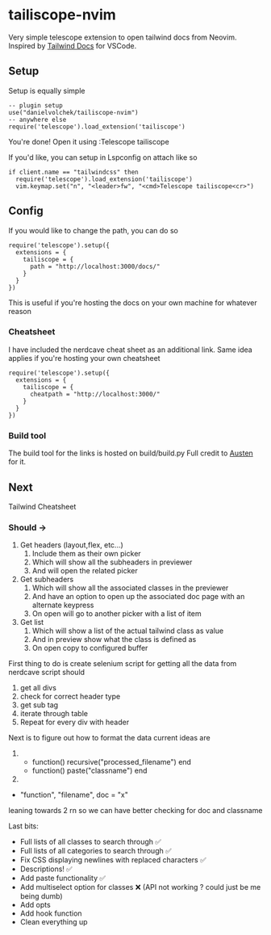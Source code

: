 # tailiscope-nvim

Very simple telescope extension to open tailwind docs from Neovim. Inspired by [Tailwind Docs](https://github.com/austenc/vscode-tailwind-docs) for VSCode.

## Setup

Setup is equally simple

```
-- plugin setup
use("danielvolchek/tailiscope-nvim")
-- anywhere else
require('telescope').load_extension('tailiscope')
```

You're done!
Open it using :Telescope tailiscope

If you'd like, you can setup in Lspconfig on attach like so

```
if client.name == "tailwindcss" then
  require('telescope').load_extension('tailiscope')
  vim.keymap.set("n", "<leader>fw", "<cmd>Telescope tailiscope<cr>")
```

## Config

If you would like to change the path, you can do so

```
require('telescope').setup({
  extensions = {
    tailiscope = {
      path = "http://localhost:3000/docs/"
    }
  }
})
```

This is useful if you're hosting the docs on your own machine for whatever reason

### Cheatsheet

I have included the nerdcave cheat sheet as an additional link. Same idea applies if you're hosting your own cheatsheet

```
require('telescope').setup({
  extensions = {
    tailiscope = {
      cheatpath = "http://localhost:3000/"
    }
  }
})
```

### Build tool

The build tool for the links is hosted on build/build.py
Full credit to [Austen](https://github.com/austenc/vscode-tailwind-docs/blob/master/build/build.py) for it.

## Next

Tailwind Cheatsheet

### Should ->

1. Get headers (layout,flex, etc...)
   1. Include them as their own picker
   1. Which will show all the subheaders in previewer
   1. And will open the related picker
1. Get subheaders
   1. Which will show all the associated classes in the previewer
   1. And have an option to open up the associated doc page with an alternate keypress
   1. On open will go to another picker with a list of item
1. Get list
   1. Which will show a list of the actual tailwind class as value
   1. And in preview show what the class is defined as
   1. On open copy to configured buffer

First thing to do is create selenium script for getting all the data from nerdcave
script should

1. get all divs
2. check for correct header type
3. get sub tag
4. iterate through table
5. Repeat for every div with header

Next is to figure out how to format the data
current ideas are

1.  - function() recursive("processed_filename") end
    - function() paste("classname") end
2.

- "function", "filename", doc = "x"

leaning towards 2 rn so we can have better checking for doc and classname

Last bits:

- Full lists of all classes to search through ✅
- Full lists of all categories to search through ✅
- Fix CSS displaying newlines with replaced characters ✅
- Descriptions! ✅
- Add paste functionality ✅
- Add multiselect option for classes ❌ (API not working ? could just be me being dumb)
- Add opts
- Add hook function
- Clean everything up
